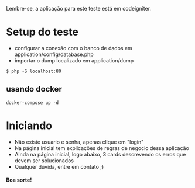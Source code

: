 Lembre-se, a aplicação para este teste está em codeigniter.

# Setup do teste
 - configurar a conexão com o banco de dados em application/config/database.php
 - importar o dump localizado em application/dump
 
 ```
 $ php -S localhost:80
 ```

## usando docker
 ```
 docker-compose up -d 
 ```

# Iniciando
 - Não existe usuario e senha, apenas clique em "login"
 - Na página inicial tem explicações de regras de negocio dessa aplicação
 - Ainda na página inicial, logo abaixo, 3 cards descrevendo os erros que devem ser solucionados
 - Qualquer dúvida, entre em contato ;)

#### Boa sorte! 